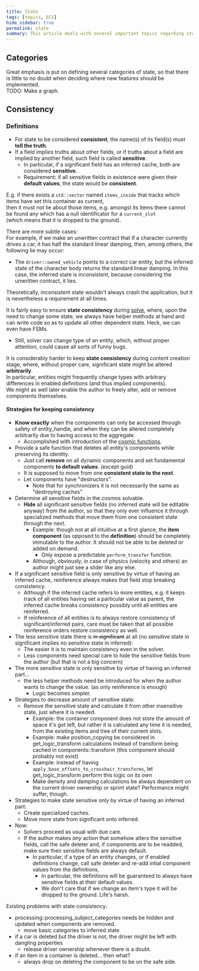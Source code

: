 ```yaml
---
title: State
tags: [topics, ECS] 
hide_sidebar: true
permalink: state
summary: This article deals with several important topics regarding storage, lifetime, kinds of information and their assumptions or implications.
---
```


## Categories

Great emphasis is put on defining several categories of state, so that there is little to no doubt when deciding where new features should be implemented.  
TODO: Make a graph.

## Consistency

### Definitions

- For state to be considered **consistent**, the name(s) of its field(s) must **tell the truth**.  
- If a field implies truths about other fields, or if truths about a field are implied by another field, such field is called **sensitive**.
	- In particular, if a significant field has an inferred cache, both are considered **sensitive**.
	- Requirement: if all sensitive fields in existence were given their **default values**, the state would be **consistent**.

E.g. if there exists a ``std::vector`` named ``items_inside`` that tracks which items have set this container as current,  
then it must not lie about those items, e.g. amongst its items there cannot be found any which has a null identificator for a ``current_slot``  
(which means that it is dropped to the ground).  

There are more subtle cases:  
For example, if we make an unwritten contract that if a character currently drives a car, it has half the standard linear damping, then, among others, the following lie may occur:  

- The ``driver::owned_vehicle`` points to a correct car entity, but the inferred state of the character body returns the standard linear damping. In this case, the inferred state is inconsistent, because considering the unwritten contract, it lies.

Theoretically, inconsistent state wouldn't always crash the application, but it is nevertheless a requirement at all times.  

It is fairly easy to ensure **state consistency** during [solve](solver), where, upon the need to change some state, we always have helper methods at hand and can write code so as to update all other dependent state. Heck, we can even have FSMs.  
- Still, solver can change type of an entity, which, without proper attention, could cause all sorts of funny bugs. 

It is considerably harder to keep **state consistency** during content creation stage, where, without proper care, significant state might be altered **arbitrarily**.  
In particular, entities might frequently change types with arbitrary differences in enabled definitions (and thus implied components).  
We might as well later enable the author to freely alter, add or remove components themselves.  

#### Strategies for keeping consistency 

- **Know exactly** when the components can only be accessed through safety of entity_handle, and when they can be altered completely arbitrarily due to having access to the aggregate. 
	- Accomplished with introduction of the [cosmic functions](cosmic_function).
- Provide a safe function that deletes all entity's components while preserving its identity.
	- Just call **remove** on all dynamic components and set fundamental components **to default values**. (except guid)
	- It is supposed to move from one **consistent state to the next**.
	- Let components have "destructors". 
		- Note that for synchronizers it is not necessarily the same as "destroying caches"
- Determine all sensitive fields in the cosmos solvable.
	- **Hide** all significant sensitive fields (no inferred state will be editable anyway) from the author, so that they only ever influence it through specialized methods that move them from one consistent state through the next.
		- Example: though not at all intuitive at a first glance, the **item component** (as opposed to the **definition**) should be completely immutable to the author. It should not be able to be deleted or added on demand.
			- Only expose a predictable ``perform_transfer`` function.
		- Although, obviously, in case of physics (velocity and others) an author might just see a slider like any else.
- If a significant sensitive field is only sensitive by virtue of having an inferred cache, reinference always makes that field stop breaking consistency.
	- Although if the inferred cache refers to more entities, e.g. it keeps track of all entities having set a particular value as parent, the inferred cache breaks consistency possibly until all entities are reinferred. 
	- If reinference of all entities is to always restore consistency of significant/inferred pairs, care must be taken that all possible reinference orders restore consistency as well.
- The less sensitive state there is ~~in significant~~ at all (no sensitive state in significant implies no sensitive state in inferred):
	- The easier it is to maintain consistency even in the solver.
	- Less components need special care to hide the sensitive fields from the author (but that is not a big concern)
- The more sensitive state is only sensitive by virtue of having an inferred part...
	- the less helper methods need be introduced for when the author wants to change the value. (as only reinference is enough)
		- Logic becomes simpler.
- Strategies to decrease amount of sensitive state:
	- Remove the sensitive state and calculate it from other insensitive state, just where it is needed.
		- Example: the container component does not store the amount of space it's got left, but rather it is calculated any time it is needed, from the existing items and tree of their current slots.
		- Example: make position_copying be considered in get_logic_transform calculations instead of transform being cached in components::transform (this component should probably not exist)
		- Example: instead of having ``apply_base_offsets_to_crosshair_transforms``, let get_logic_transform perform this logic on its own
		- Make density and damping calculations be always dependent on the current driver ownership or sprint state? Performance might suffer, though.
- Strategies to make state sensitive only by virtue of having an inferred part:
	- Create specialized caches.
	- Move more state from significant onto inferred.
	<!-- - Use synchronizers that make efforts to keep state consistent. -->
- Now:
	- Solvers proceed as usual with due care.
	- If the author makes *any* action that somehow alters the sensitive fields, call the safe deleter and, if components are to be readded, make sure their sensitive fields are always default.
		- In particular, if a type of an entity changes, or if enabled definitions change, call safe deleter and re-add intial component values from the definitions. 
			- In particular, the definitions will be guaranteed to always have sensitive fields at their default values.
			- We don't care that if we change an item's type it will be dropped to the ground. Life's harsh.

Existing problems with state consistency:
- processing::processing_subject_categories needs be hidden and updated when components are removed.
	- move basic categories to inferred state
- if a car is deleted but the driver is not, the driver might be left with dangling properties
	- release driver ownership whenever there is a doubt.
- if an item in a container is deleted... then what?
	- always drop on deleting the component to be on the safe side. 
